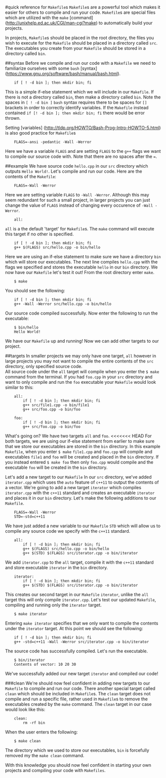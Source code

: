 #quick reference for ```Makefile```s
`Makefile`s are a powerful tool which makes it easier for others to compile and run your code.
`Makefile`s are special files which are utilized with the `make` [command] (http://unixhelp.ed.ac.uk/CGI/man-cgi?make) to automatically build your projects.  

In projects, `Makefile`s should be placed in the root directory, the files you wish to execute for the `Makefile` should be placed in a directory called `src`. 
The executables you create from your `Makefile` should be stored in a directory called `bin`.

##syntax
Before we compile and run our code with a `Makefile` we need to familiarize ourselves with some `bash` [syntax] (https://www.gnu.org/software/bash/manual/bash.html).
```
	if [ ! -d bin ]; then mkdir bin; fi
```
This is a simple if-else statement which we will include in our `Makefile`. 
If there is not a directory called `bin`, then make a directory called `bin`. 
Note the spaces in `[ ! -d bin ]` `bash` syntax requires there to be spaces for `[]` brackets in order to correctly identify variables. 
If the `Makefile` instead contained `if [! -d bin ]; then mkdir bin; fi` there would be error thrown. 

Setting [variables] (http://tldp.org/HOWTO/Bash-Prog-Intro-HOWTO-5.html) is also good practice for `Makefile`s
```
	FLAGS=-ansi -pedantic -Wall -Werror
```
Here we have a variable `FLAGS` and are setting `FLAGS` to the `g++` flags we want to compile our source code with.
Note that there are no spaces after the `=`.

##example
We have source code `hello.cpp` in our `src` directory which outputs `Hello World!`.
Let's compile and run our code.
Here are the contents of the `Makefile`: 
```
	FLAGS=-Wall -Werror
```
Here we are setting variable `FLAGS` to `-Wall -Werror`. 
Although this may seem redundant for such a small project, in larger projects you can just change the value of `FLAGS` instead of changing every occurence of `-Wall -Werror`.  

```
	all:
```
`all` is a the default 'target' for `Makefile`s. The `make` command will execute this target if no other is specified.
```
	if [ ! -d bin ]; then mkdir bin; fi
	g++ $(FLAGS) src/hello.cpp -o bin/hello
```

Here we are using an if-else statement to make sure we have a directory `bin` which will store our executables.
The next line compiles `hello.cpp` with the flags we specified and stores the executable `hello` in our `bin` directory.
We now have our `Makefile` let's test it out!
From the root directory enter `make`.

```
	$ make
```
You should see the following:
```
	if [ ! -d bin ]; then mkdir bin; fi
	g++ -Wall -Werror src/hello.cpp -o bin/hello
```
Our source code compiled successfully. Now enter the following to run the executable:
```
	$ bin/hello
	Hello World!	
```
We have our `Makefile` up and running! Now we can add other targets to our project.

##targets
In smaller projects we may only have one target, `all` however in large projects you may not want to compile the entire contents of the `src` directory, only specified source code.  
All source code under the `all` target will compile when you enter the `$ make` command from the terminal. 
If you had `foo.cpp` in your `src` directory and want to only compile and run the `foo` executable your `Makefile` would look similar to this:

```
	all:
		if [ ! -d bin ]; then mkdir bin; fi
		g++ src/file1.cpp -o bin/file1
		g++ src/foo.cpp -o bin/foo

	foo:
		if [ ! -d bin ]; then mkdir bin; fi
		g++ src/foo.cpp -o bin/foo
```

What's going on?
We have two targets `all` and `foo`.
<<<<<<< HEAD
For both targets, we are using our if-else statement from earlier to make sure that we store our executables are stored in the `bin` directory.
In this example `Makefile`, when you enter `$ make` `file1.cpp` and `foo.cpp` will compile and executables `file1` and `foo` will be created and placed in the `bin` directory.
If you instead entered `$ make foo` then only `foo.cpp` would compile and the executable `foo` will be created in the `bin` directory.

Let's add a new target to our `Makefile`
In our `src` directory, we've added `iterator.cpp` which uses the `auto` feature of `c++11` to output the contents of a vector. 
We're going to add a new target `iterator` which compiles `iterator.cpp` with the `c++11` standard and creates an executable `iterator` and places it in our `bin` directory.
Let's make the following additions to our `Makefile`.

```
	FLAGS=-Wall -Werror
	STD=-std=c++11
```
We have just added a new variable to our `Makefile` `STD` which will allow us to compile any source code we specify with the `c++11` standard.

```
	all:
		if [ ! -d bin ]; then mkdir bin; fi
		g++ $(FLAGS) src/hello.cpp -o bin/hello
		g++ $(STD) $(FLAGS) src/iterator.cpp -o bin/iterator
```
We add `iterator.cpp` to the `all` target, compile it with the `c++11` standard and store executable `iterator` in the `bin` directory.

```
	iterator:
		if [ ! -d bin ]; then mkdir bin; fi
		g++ $(STD) $(FLAGS) src/iterator.cpp -o bin/iterator
```
This creates our second target in our `Makefile` `iterator`, unlike the `all` target this will only compile `iterator.cpp`.
Let's test our updated `Makefile`, compiling and running only the `iterator` target.

```
	$ make iterator	
```
Entering `make iterator` specifies that we only want to compile the contents under the `iterator` target.
At this point we should see the following:

```
	if [ ! -d bin ]; then mkdir bin; fi
	g++ -std=c++11 -Wall -Werror src/iterator.cpp -o bin/iterator
```
The source code has successfully compiled. Let's run the executable.
```
	$ bin/iterator
	Contents of vector: 10 20 30
```
We've successfully added our new target `iterator` and compiled our code!

###clean
We're should now feel confident in adding new targets to our `Makefile` to compile and run our code.
There another special target called `clean` which should be included in `Makefile`s. 
The	`clean` target does not compile and run a specific file, rather used in `Makefile`s to remove the executables created by the `make` command.
The `clean` target in our case would look like this:

```
	clean:
		rm -rf bin
```
When the user enters the following:
```
	$ make clean
```
The directory which we used to store our executables, `bin` is forcefully removed my the `make clean` command.

With this knowledge you should now feel confident in starting your own projects and compiling your code with `Makefiles`.
